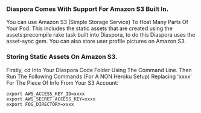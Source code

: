 ### Diaspora Comes With Support For Amazon S3 Built In.
You can use Amazon S3 (Simple Storage Service) To Host Many Parts Of Your Pod. This includes the static assets that are created using the assets:precompile rake task built into Diaspora, to do this Diaspora uses the asset-sync gem. You can also store user profile pictures on Amazon S3.

### Storing Static Assets On Amazon S3.

Firstly, cd Into Your Diaspora Code Folder Using The Command Line. Then Run The Following Commands (For A NON Heroku Setup) Replacing 'xxxx' For The Piece Of Info From Your S3 Account:

    export AWS_ACCESS_KEY_ID=xxxx   
    export AWS_SECRET_ACCESS_KEY=xxxx
    export FOG_DIRECTORY=xxxx 
    



